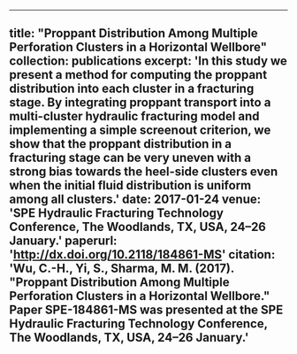 
---
title: "Proppant Distribution Among Multiple Perforation Clusters in a Horizontal Wellbore"
collection: publications
excerpt: 'In this study we present a method for computing the proppant distribution into each cluster in a fracturing stage. By integrating proppant transport into a multi-cluster hydraulic fracturing model and implementing a simple screenout criterion, we show that the proppant distribution in a fracturing stage can be very uneven with a strong bias towards the heel-side clusters even when the initial fluid distribution is uniform among all clusters.'
date: 2017-01-24
venue: 'SPE Hydraulic Fracturing Technology Conference, The Woodlands, TX, USA, 24–26 January.'
paperurl: 'http://dx.doi.org/10.2118/184861-MS'
citation: 'Wu, C.-H., Yi, S., Sharma, M. M. (2017). &quot;Proppant Distribution Among Multiple Perforation Clusters in a Horizontal Wellbore.&quot; Paper SPE-184861-MS was presented at the SPE Hydraulic Fracturing Technology Conference, The Woodlands, TX, USA, 24–26 January.'
---

